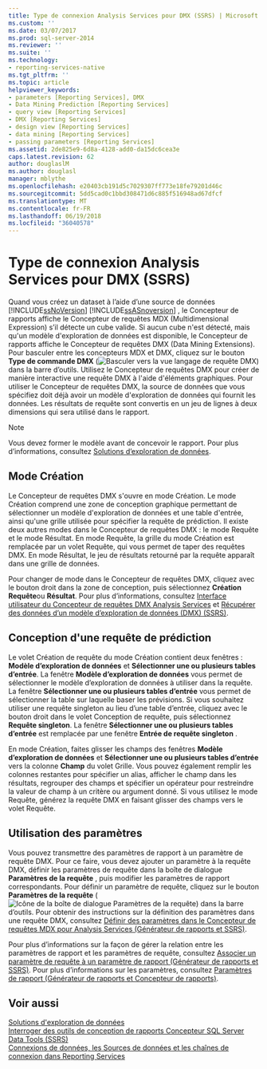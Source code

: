 ```yaml
---
title: Type de connexion Analysis Services pour DMX (SSRS) | Microsoft Docs
ms.custom: ''
ms.date: 03/07/2017
ms.prod: sql-server-2014
ms.reviewer: ''
ms.suite: ''
ms.technology:
- reporting-services-native
ms.tgt_pltfrm: ''
ms.topic: article
helpviewer_keywords:
- parameters [Reporting Services], DMX
- Data Mining Prediction [Reporting Services]
- query view [Reporting Services]
- DMX [Reporting Services]
- design view [Reporting Services]
- data mining [Reporting Services]
- passing parameters [Reporting Services]
ms.assetid: 2de825e9-6d8a-4128-add0-da15dc6cea3e
caps.latest.revision: 62
author: douglaslM
ms.author: douglasl
manager: mblythe
ms.openlocfilehash: e20403cb191d5c7029307ff773e18fe79201d46c
ms.sourcegitcommit: 5dd5cad0c1bbd308471d6c885f516948ad67dfcf
ms.translationtype: MT
ms.contentlocale: fr-FR
ms.lasthandoff: 06/19/2018
ms.locfileid: "36040578"
---
```

# <a name="analysis-services-connection-type-for-dmx-ssrs"></a>Type de connexion Analysis Services pour DMX (SSRS)
  Quand vous créez un dataset à l’aide d’une source de données [!INCLUDE[ssNoVersion](../../includes/ssnoversion-md.md)] [!INCLUDE[ssASnoversion](../../includes/ssasnoversion-md.md)] , le Concepteur de rapports affiche le Concepteur de requêtes MDX (Multidimensional Expression) s’il détecte un cube valide. Si aucun cube n'est détecté, mais qu'un modèle d'exploration de données est disponible, le Concepteur de rapports affiche le Concepteur de requêtes DMX (Data Mining Extensions). Pour basculer entre les concepteurs MDX et DMX, cliquez sur le bouton **Type de commande DMX** (![Basculer vers la vue langage de requête DMX](../media/rsqdicon-commandtypedmx.gif "Basculer vers la vue langage de requête DMX")) dans la barre d’outils. Utilisez le Concepteur de requêtes DMX pour créer de manière interactive une requête DMX à l'aide d'éléments graphiques. Pour utiliser le Concepteur de requêtes DMX, la source de données que vous spécifiez doit déjà avoir un modèle d'exploration de données qui fournit les données. Les résultats de requête sont convertis en un jeu de lignes à deux dimensions qui sera utilisé dans le rapport.  
  
> [!NOTE]  
>  Vous devez former le modèle avant de concevoir le rapport. Pour plus d’informations, consultez [Solutions d’exploration de données](../../analysis-services/data-mining/data-mining-solutions.md).  
  
## <a name="design-mode"></a>Mode Création  
 Le Concepteur de requêtes DMX s'ouvre en mode Création. Le mode Création comprend une zone de conception graphique permettant de sélectionner un modèle d'exploration de données et une table d'entrée, ainsi qu'une grille utilisée pour spécifier la requête de prédiction. Il existe deux autres modes dans le Concepteur de requêtes DMX : le mode Requête et le mode Résultat. En mode Requête, la grille du mode Création est remplacée par un volet Requête, qui vous permet de taper des requêtes DMX. En mode Résultat, le jeu de résultats retourné par la requête apparaît dans une grille de données.  
  
 Pour changer de mode dans le Concepteur de requêtes DMX, cliquez avec le bouton droit dans la zone de conception, puis sélectionnez **Création** **Requête**ou **Résultat**. Pour plus d’informations, consultez [Interface utilisateur du Concepteur de requêtes DMX Analysis Services](analysis-services-dmx-query-designer-user-interface.md) et [Récupérer des données d’un modèle d’exploration de données &#40;DMX&#41; &#40;SSRS&#41;](retrieve-data-from-a-data-mining-model-dmx-ssrs.md).  
  
## <a name="designing-a-prediction-query"></a>Conception d'une requête de prédiction  
 Le volet Création de requête du mode Création contient deux fenêtres : **Modèle d’exploration de données** et **Sélectionner une ou plusieurs tables d’entrée**. La fenêtre **Modèle d’exploration de données** vous permet de sélectionner le modèle d’exploration de données à utiliser dans la requête. La fenêtre **Sélectionner une ou plusieurs tables d’entrée** vous permet de sélectionner la table sur laquelle baser les prévisions. Si vous souhaitez utiliser une requête singleton au lieu d’une table d’entrée, cliquez avec le bouton droit dans le volet Conception de requête, puis sélectionnez **Requête singleton**. La fenêtre **Sélectionner une ou plusieurs tables d’entrée** est remplacée par une fenêtre **Entrée de requête singleton** .  
  
 En mode Création, faites glisser les champs des fenêtres **Modèle d’exploration de données** et **Sélectionner une ou plusieurs tables d’entrée** vers la colonne **Champ** du volet Grille. Vous pouvez également remplir les colonnes restantes pour spécifier un alias, afficher le champ dans les résultats, regrouper des champs et spécifier un opérateur pour restreindre la valeur de champ à un critère ou argument donné. Si vous utilisez le mode Requête, générez la requête DMX en faisant glisser des champs vers le volet Requête.  
  
## <a name="using-parameters"></a>Utilisation des paramètres  
 Vous pouvez transmettre des paramètres de rapport à un paramètre de requête DMX. Pour ce faire, vous devez ajouter un paramètre à la requête DMX, définir les paramètres de requête dans la boîte de dialogue **Paramètres de la requête** , puis modifier les paramètres de rapport correspondants. Pour définir un paramètre de requête, cliquez sur le bouton **Paramètres de la requête** (![Icône de la boîte de dialogue Paramètres de la requête](../../analysis-services/media/iconqueryparameter.gif "Icône de la boîte de dialogue Paramètres de la requête")) dans la barre d’outils. Pour obtenir des instructions sur la définition des paramètres dans une requête DMX, consultez [Définir des paramètres dans le Concepteur de requêtes MDX pour Analysis Services &#40;Générateur de rapports et SSRS&#41;](define-parameters-in-the-mdx-query-designer-for-analysis-services.md).  
  
 Pour plus d’informations sur la façon de gérer la relation entre les paramètres de rapport et les paramètres de requête, consultez [Associer un paramètre de requête à un paramètre de rapport &#40;Générateur de rapports et SSRS&#41;](associate-a-query-parameter-with-a-report-parameter-report-builder-and-ssrs.md). Pour plus d’informations sur les paramètres, consultez [Paramètres de rapport &#40;Générateur de rapports et Concepteur de rapports&#41;](../report-design/report-parameters-report-builder-and-report-designer.md).  
  
## <a name="see-also"></a>Voir aussi  
 [Solutions d'exploration de données](../../analysis-services/data-mining/data-mining-solutions.md)   
 [Interroger des outils de conception de rapports Concepteur SQL Server Data Tools &#40;SSRS&#41;](query-design-tools-ssrs.md)   
 [Connexions de données, les Sources de données et les chaînes de connexion dans Reporting Services](../data-connections-data-sources-and-connection-strings-in-reporting-services.md)  
  
  